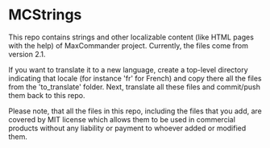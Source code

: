 # MCStrings

This repo contains strings and other localizable content (like HTML pages with the help) of MaxCommander project. Currently, the files come from version 2.1.

If you want to translate it to a new language, create a top-level directory indicating that locale (for instance 'fr' for French) and copy there all the files from the 'to_translate' folder. Next, translate all these files and commit/push them back to this repo.

Please note, that all the files in this repo, including the files that you add, are covered by MIT license which allows them to be used in commercial products without any liability or payment to whoever added or modified them.
